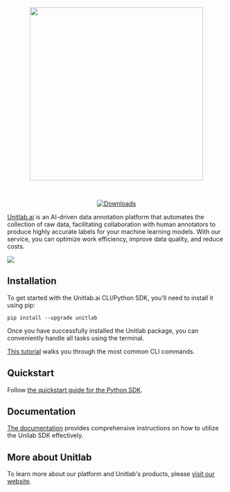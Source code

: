 <p align="center"> 
    <br>
        <img src="assets/logo.png" width="400"/>
    <br>
<p>
<br>
<p align="center">
    <a href="https://github.com/teamunitlab/unitlab-sdk">
        <img alt="Downloads" src="https://img.shields.io/pypi/dm/unitlab">
    </a>
</p>

[Unitlab.ai](https://unitlab.ai/) is an AI-driven data annotation platform that automates the collection of raw data, facilitating collaboration with human annotators to produce highly accurate labels for your machine learning models. With our service, you can optimize work efficiency, improve data quality, and reduce costs.

![](https://github.com/teamunitlab/unitlab-sdk/blob/main/assets/unitlabDoc.png)

## Installation
To get started with the Unitlab.ai CLI/Python SDK, you'll need to install it using pip:

`pip install --upgrade unitlab`

Once you have successfully installed the Unitlab package, you can conveniently handle all tasks using the terminal.

[This tutorial](https://docs.unitlab.ai/cli-python-sdk/cli) walks you through the most common CLI commands.

## Quickstart 
Follow [the quickstart guide for the Python SDK](https://docs.unitlab.ai/cli-python-sdk/python-sdk).


## Documentation 
[The documentation](https://docs.unitlab.ai/) provides comprehensive instructions on how to utilize the Unilab SDK effectively.


## More about Unitlab
To learn more about our platform and Unitlab's products, please [visit our website](https://unitlab.ai/).

